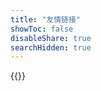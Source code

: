 ```yaml
---
title: "友情链接"
showToc: false
disableShare: true
searchHidden: true
---
```

{{<friend name="Hoar" url="https://blog.allwens.work/" logo="https://cdn.jsdelivr.net/gh/amtoaer/blog.allwens.work/source/avatar.webp" word="今宵酒醒何处？杨柳岸，晓风残月。" >}}

